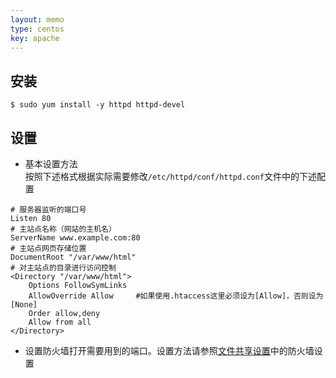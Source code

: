 ```yaml
---
layout: memo
type: centos
key: apache
---
```


## 安装

```shell
$ sudo yum install -y httpd httpd-devel
```

## 设置
- 基本设置方法<br/>
按照下述格式根据实际需要修改`/etc/httpd/conf/httpd.conf`文件中的下述配置

```shell
# 服务器监听的端口号
Listen 80
# 主站点名称（网站的主机名）
ServerName www.example.com:80
# 主站点网页存储位置
DocumentRoot "/var/www/html"
# 对主站点的目录进行访问控制
<Directory "/var/www/html"> 
    Options FollowSymLinks 
    AllowOverride Allow     #如果使用.htaccess这里必须设为[Allow]，否则设为[None]
    Order allow,deny 
    Allow from all 
</Directory> 
```

- 设置防火墙打开需要用到的端口。设置方法请参照[文件共享设置]( /memo/centos/samba )中的防火墙设置
